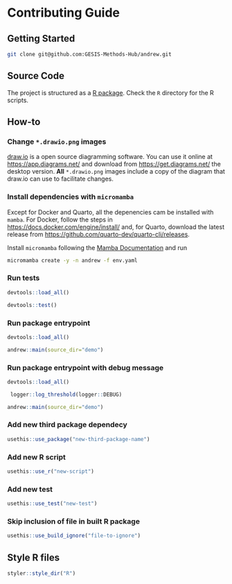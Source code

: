 # Contributing Guide

## Getting Started

```bash
git clone git@github.com:GESIS-Methods-Hub/andrew.git
```

## Source Code

The project is structured as a [R package](https://r-pkgs.org/). Check the `R` directory for the R scripts.

## How-to

### Change `*.drawio.png` images

[draw.io](https://www.drawio.com/) is a open source diagramming software. You can use it online at https://app.diagrams.net/ and download from https://get.diagrams.net/ the desktop version. **All** `*.drawio.png` images include a copy of the diagram that draw.io can use to facilitate changes.

### Install dependencies with `micromamba`

Except for Docker and Quarto, all the depenencies cam be installed with `mamba`. For Docker, follow the steps in https://docs.docker.com/engine/install/ and, for Quarto, download the latest release from https://github.com/quarto-dev/quarto-cli/releases.

Install `micromamba` following the [Mamba Documentation](https://mamba.readthedocs.io/en/latest/installation.html#automatic-installation) and run

```bash
micromamba create -y -n andrew -f env.yaml
```

### Run tests

```r
devtools::load_all()
```

```r
devtools::test()
```

### Run package entrypoint

```r
devtools::load_all()
```

```r
andrew::main(source_dir="demo")
```

### Run package entrypoint with debug message

```r
devtools::load_all()
```

```r
 logger::log_threshold(logger::DEBUG)
 ```

```r
andrew::main(source_dir="demo")
```

### Add new third package dependecy

```r
usethis::use_package("new-third-package-name")
```

### Add new R script

```r
usethis::use_r("new-script")
```

### Add new test

```r
usethis::use_test("new-test")
```

### Skip inclusion of file in built R package

```r
usethis::use_build_ignore("file-to-ignore")
```

## Style R files

```r
styler::style_dir("R")
```
